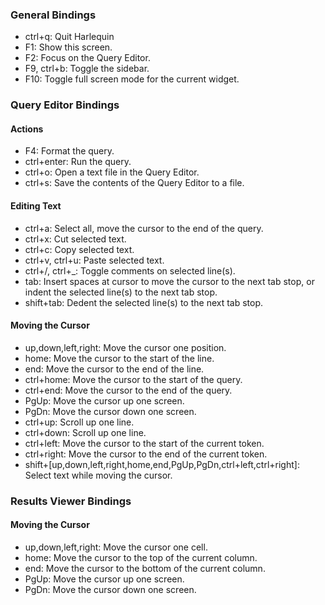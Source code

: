 ### General Bindings

- ctrl+q: Quit Harlequin
- F1: Show this screen.
- F2: Focus on the Query Editor.
- F9, ctrl+b: Toggle the sidebar.
- F10: Toggle full screen mode for the current widget.

### Query Editor Bindings

#### Actions
- F4: Format the query.
- ctrl+enter: Run the query.
- ctrl+o: Open a text file in the Query Editor.
- ctrl+s: Save the contents of the Query Editor to a file.

#### Editing Text
- ctrl+a: Select all, move the cursor to the end of the query.
- ctrl+x: Cut selected text.
- ctrl+c: Copy selected text.
- ctrl+v, ctrl+u: Paste selected text.
- ctrl+/, ctrl+_: Toggle comments on selected line(s).
- tab: Insert spaces at cursor to move the cursor to the next tab stop, or indent the selected line(s) to the next tab stop.
- shift+tab: Dedent the selected line(s) to the next tab stop.

#### Moving the Cursor
- up,down,left,right: Move the cursor one position.
- home: Move the cursor to the start of the line.
- end: Move the cursor to the end of the line.
- ctrl+home: Move the cursor to the start of the query.
- ctrl+end: Move the cursor to the end of the query.
- PgUp: Move the cursor up one screen.
- PgDn: Move the cursor down one screen.
- ctrl+up: Scroll up one line.
- ctrl+down: Scroll up one line.
- ctrl+left: Move the cursor to the start of the current token.
- ctrl+right: Move the cursor to the end of the current token.
- shift+[up,down,left,right,home,end,PgUp,PgDn,ctrl+left,ctrl+right]: Select text while moving the cursor.

### Results Viewer Bindings

#### Moving the Cursor
- up,down,left,right: Move the cursor one cell.
- home: Move the cursor to the top of the current column.
- end: Move the cursor to the bottom of the current column.
- PgUp: Move the cursor up one screen.
- PgDn: Move the cursor down one screen.
